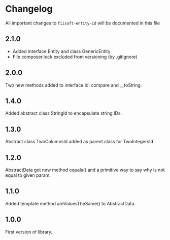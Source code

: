 # Changelog

All important changes to `fiisoft-entity-id` will be documented in this file

## 2.1.0

* Added interface Entity and class GenericEntity
* File composer.lock excluded from versioning (by .gitignore)

## 2.0.0

Two new methods added to interface Id: compare and __toString.

## 1.4.0

Added abstract class StringId to encapsulate string IDs.

## 1.3.0

Abstract class TwoColumnsId added as parent class for TwoIntegersId

## 1.2.0

AbstractData got new method equals() and a primitive way to say why is not equal to given param. 

## 1.1.0

Added template method areValuesTheSame() to AbstractData.

## 1.0.0

First version of library.
